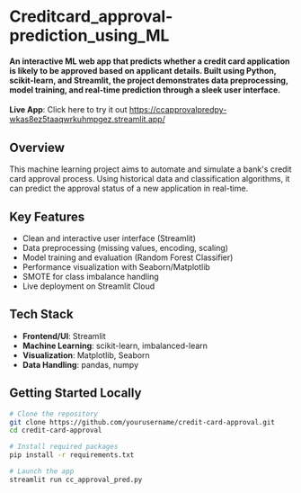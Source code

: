 # Creditcard_approval-prediction_using_ML
#### An interactive ML web app that predicts whether a credit card application is likely to be approved based on applicant details. Built using Python, scikit-learn, and Streamlit, the project demonstrates data preprocessing, model training, and real-time prediction through a sleek user interface.
**Live App**: Click here to try it out https://ccapprovalpredpy-wkas8ez5taaqwrkuhmpgez.streamlit.app/
## Overview
This machine learning project aims to automate and simulate a bank's credit card approval process. Using historical data and classification algorithms, it can predict the approval status of a new application in real-time.

## Key Features

- Clean and interactive user interface (Streamlit)
- Data preprocessing (missing values, encoding, scaling)
- Model training and evaluation (Random Forest Classifier)
- Performance visualization with Seaborn/Matplotlib
- SMOTE for class imbalance handling
- Live deployment on Streamlit Cloud

## Tech Stack
- **Frontend/UI**: Streamlit
- **Machine Learning**: scikit-learn, imbalanced-learn
- **Visualization**: Matplotlib, Seaborn
- **Data Handling**: pandas, numpy

## Getting Started Locally
```bash
# Clone the repository
git clone https://github.com/yourusername/credit-card-approval.git
cd credit-card-approval

# Install required packages
pip install -r requirements.txt

# Launch the app
streamlit run cc_approval_pred.py
